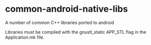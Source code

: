 common-android-native-libs
==========================

A number of common C++ libraries ported to android


Libraries must be compiled with the gnustl_static APP_STL flag in the Application.mk file.
